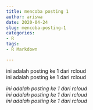 ```yaml
---
title: mencoba posting 1
author: ariswa
date: 2020-04-24
slug: mencoba-posting-1
categories:
- R
tags:
- R Markdown

---
```

ini adalah posting ke 1 dari rcloud  
ini adalah posting ke 1 dari rcloud  

  
_ini adalah posting ke 1 dari rcloud  
ini adalah posting ke 1 dari rcloud  
ini adalah posting ke 1 dari rcloud_